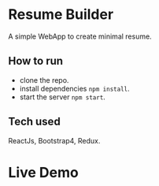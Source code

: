 # Resume Builder

A simple WebApp to create minimal resume.

## How to run

- clone the repo.
- install dependencies `npm install`.
- start the server `npm start`.

## Tech used

ReactJs, Bootstrap4, Redux.  


# Live Demo


